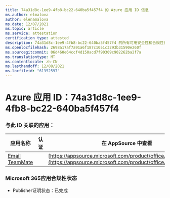 ```yaml
---
title: 74a31d8c-1ee9-4fb8-bc22-640ba5f457f4 的 Azure 应用 ID 信息
ms.author: elmalova
author: elenamalova
ms.date: 12/07/2021
ms.topic: article
ms.service: attestation
certification_type: attested
description: 74a31d8c-1ee9-4fb8-bc22-640ba5f457f4 的所有可用安全性和合规性信息。
ms.openlocfilehash: 2698a17af7a91a6f187c1051c3293b31590e260f
ms.sourcegitcommit: 06d460e64ccf4d150acd7f90309c902262ba2f7a
ms.translationtype: MT
ms.contentlocale: zh-CN
ms.lasthandoff: 12/08/2021
ms.locfileid: "61352597"
---
```

# <a name="azure-app-id-74a31d8c-1ee9-4fb8-bc22-640ba5f457f4"></a>Azure 应用 ID：74a31d8c-1ee9-4fb8-bc22-640ba5f457f4


### <a name="apps-associated-with-this-id"></a>与此 ID 关联的应用：
| **应用名称** | **认证** | **在 AppSource 中查看** |
|--------------|---------------|-----------------------|
| [Email TeamMate](https://docs.microsoft.com/microsoft-365-app-certification/forward/WA200002338) |  | [https://appsource.microsoft.com/product/office/WA200002338](https://appsource.microsoft.com/product/office/WA200002338) |

### <a name="microsoft-365-app-compliance-status"></a>Microsoft 365应用合规性状态
- Publisher证明状态：已完成
